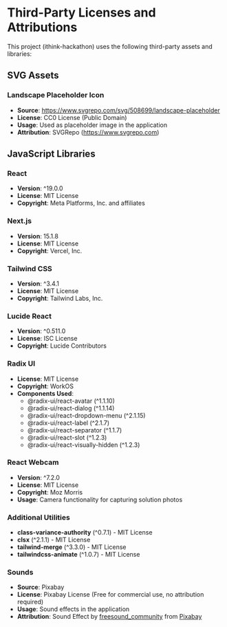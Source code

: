 # Third-Party Licenses and Attributions

This project (ithink-hackathon) uses the following third-party assets and libraries:

## SVG Assets

### Landscape Placeholder Icon

- **Source**: https://www.svgrepo.com/svg/508699/landscape-placeholder
- **License**: CC0 License (Public Domain)
- **Usage**: Used as placeholder image in the application
- **Attribution**: SVGRepo (https://www.svgrepo.com)

## JavaScript Libraries

### React

- **Version**: ^19.0.0
- **License**: MIT License
- **Copyright**: Meta Platforms, Inc. and affiliates

### Next.js

- **Version**: 15.1.8
- **License**: MIT License
- **Copyright**: Vercel, Inc.

### Tailwind CSS

- **Version**: ^3.4.1
- **License**: MIT License
- **Copyright**: Tailwind Labs, Inc.

### Lucide React

- **Version**: ^0.511.0
- **License**: ISC License
- **Copyright**: Lucide Contributors

### Radix UI

- **License**: MIT License
- **Copyright**: WorkOS
- **Components Used**:
  - @radix-ui/react-avatar (^1.1.10)
  - @radix-ui/react-dialog (^1.1.14)
  - @radix-ui/react-dropdown-menu (^2.1.15)
  - @radix-ui/react-label (^2.1.7)
  - @radix-ui/react-separator (^1.1.7)
  - @radix-ui/react-slot (^1.2.3)
  - @radix-ui/react-visually-hidden (^1.2.3)

### React Webcam

- **Version**: ^7.2.0
- **License**: MIT License
- **Copyright**: Moz Morris
- **Usage**: Camera functionality for capturing solution photos

### Additional Utilities

- **class-variance-authority** (^0.7.1) - MIT License
- **clsx** (^2.1.1) - MIT License
- **tailwind-merge** (^3.3.0) - MIT License
- **tailwindcss-animate** (^1.0.7) - MIT License

### Sounds

- **Source**: Pixabay
- **License**: Pixabay License (Free for commercial use, no attribution required)
- **Usage**: Sound effects in the application
- **Attribution**: Sound Effect by [freesound_community](https://pixabay.com/users/freesound_community-46691455/) from [Pixabay](https://pixabay.com/)

